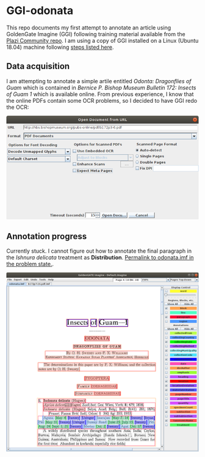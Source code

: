 # GGI-odonata

This repo documents my first attempt to annotate an article using GoldenGate Imagine (GGI) following training material available from the [Plazi Community repo](https://github.com/plazi/community). I am using a copy of GGI installed on a Linux (Ubuntu 18.04) machine following [steps listed here](https://github.com/aubreymoore/GGI-Linux).

## Data acquisition

I am attempting to annotate a simple artile entitled *Odonta: Dragonflies of Guam* which is contained in *Bernice P. Bishop Museum Bulletin 172: Insects of Guam 1* which is available online. From previous experience, I know that the online PDFs contain some OCR problems, so I decided to have GGI redo the OCR: 

![](images/open-from-url.png)

## Annotation progress

Currently stuck. I cannot figure out how to annotate the final paragraph in the *Ishnura delicata* treatment as **Distribution**.
[Permalink to odonata.imf in the problem state.](https://github.com/aubreymoore/GGI-odonata/blob/14cdbe4945dca01c74cad41891df7359e21ef0b3/%20odonata.imf).

![](images/distribution-problem.png)
